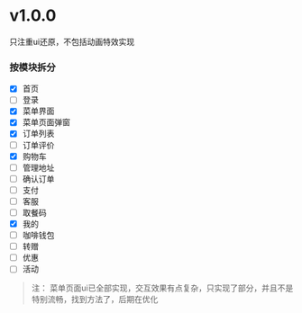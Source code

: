 <!--
 * @Author: meetqy
 * @since: 2019-08-08 10:32:20
 * @lastTime: 2019-08-16 15:01:36
 * @LastEditors: meetqy
 -->
# v1.0.0
只注重ui还原，不包括动画特效实现

### 按模块拆分

- [x] 首页
- [ ] 登录
- [x] 菜单界面
- [x] 菜单页面弹窗
- [x] 订单列表
- [ ] 订单评价
- [x] 购物车
- [ ] 管理地址
- [ ] 确认订单
- [ ] 支付
- [ ] 客服
- [ ] 取餐码
- [x] 我的
- [ ] 咖啡钱包
- [ ] 转赠
- [ ] 优惠
- [ ] 活动

> 注： 菜单页面ui已全部实现，交互效果有点复杂，只实现了部分，并且不是特别流畅，找到方法了，后期在优化